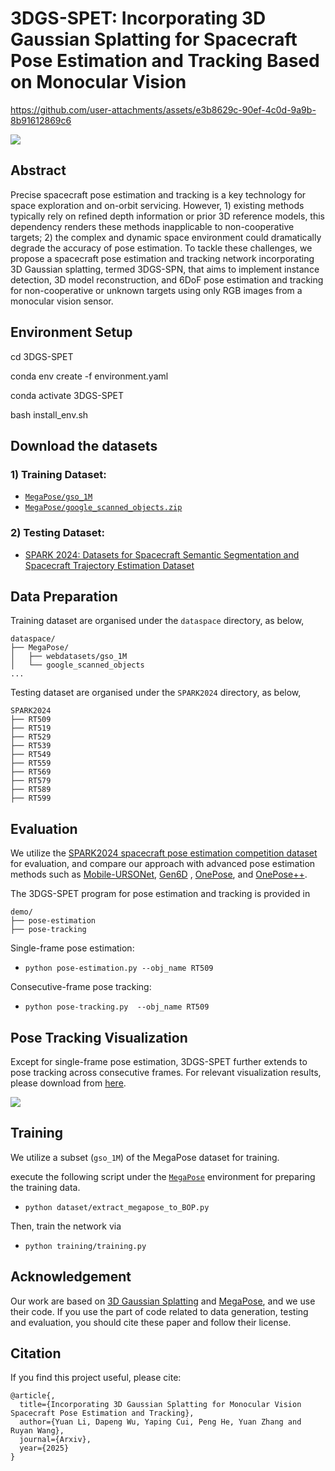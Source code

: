 # 3DGS-SPET: Incorporating 3D Gaussian Splatting for Spacecraft Pose Estimation and Tracking Based on Monocular Vision

https://github.com/user-attachments/assets/e3b8629c-90ef-4c0d-9a9b-8b91612869c6


![](demo/Problem_Formulaion.png)


## Abstract 
Precise spacecraft pose estimation and tracking is a key technology for space exploration and on-orbit servicing. However, 1) existing methods typically rely on refined depth information or prior 3D reference models, this dependency renders these methods inapplicable to non-cooperative targets; 2) the complex and dynamic space environment  could dramatically degrade the accuracy of pose estimation. To tackle these challenges, we propose a spacecraft pose estimation and tracking network incorporating 3D Gaussian splatting, termed 3DGS-SPN, that aims to implement instance detection, 3D model reconstruction, and 6DoF pose estimation and tracking for non-cooperative or unknown targets using only RGB images from a monocular vision sensor. 


## Environment Setup 

cd 3DGS-SPET

conda env create -f environment.yaml

conda activate 3DGS-SPET

bash install_env.sh  

## Download the datasets

### 1) Training Dataset:

- [``MegaPose/gso_1M``](https://www.paris.inria.fr/archive_ylabbeprojectsdata/megapose/webdatasets/) 
- [``MegaPose/google_scanned_objects.zip``](https://www.paris.inria.fr/archive_ylabbeprojectsdata/megapose/tars/) 



### 2) Testing Dataset:
- [SPARK 2024: Datasets for Spacecraft Semantic Segmentation and Spacecraft Trajectory Estimation Dataset](https://https://cvi2.uni.lu/spark-2024-dataset/)


## Data Preparation

Training dataset are organised under the ``dataspace`` directory, as below,

```
dataspace/
├── MegaPose/
│   ├── webdatasets/gso_1M
│   └── google_scanned_objects
...
```

Testing dataset are organised under the ``SPARK2024`` directory, as below,

```
SPARK2024
├── RT509
├── RT519
├── RT529
├── RT539
├── RT549
├── RT559
├── RT569
├── RT579
├── RT589
├── RT599

```

## Evaluation

We utilize the [SPARK2024 spacecraft pose estimation competition dataset](https://https://cvi2.uni.lu/spark-2024-dataset/) for evaluation, and compare our approach with advanced pose estimation methods such as [Mobile-URSONet](https://github.com/possoj/Mobile-URSONet), [Gen6D](https://liuyuan-pal.github.io/Gen6D/) , [OnePose](https://zju3dv.github.io/onepose/), and [OnePose++](https://zju3dv.github.io/onepose_plus_plus/).

The 3DGS-SPET program for pose estimation and tracking is provided in

```
demo/
├── pose-estimation
├── pose-tracking
```

Single-frame pose estimation:
- ``python pose-estimation.py --obj_name RT509 ``

Consecutive-frame pose tracking:
- ``python pose-tracking.py  --obj_name RT509 ``


## Pose Tracking Visualization

Except for single-frame pose estimation, 3DGS-SPET further extends to pose tracking across consecutive frames.
For relevant visualization results, please download from [here](https://drive.google.com/file/d/1fjRpKm-XvrkuvEF29_QlvCWKStn-nBr4/view?usp=drive_link).

![](demo/pose_visual1.png)

## Training
We utilize a subset (``gso_1M``) of the MegaPose dataset for training.

execute the following script under the [``MegaPose``](https://github.com/megapose6d/megapose6d?tab=readme-ov-file) environment for preparing the training data.
- ``python dataset/extract_megapose_to_BOP.py`` 

Then, train the network via
- ``python training/training.py`` 

      
## Acknowledgement
Our work are based on [3D Gaussian Splatting](https://github.com/graphdeco-inria/gaussian-splatting?tab=readme-ov-file) and [MegaPose](https://github.com/megapose6d/megapose6d), and we use their code. If you use the part of code related to data generation, testing and evaluation, you should cite these paper and follow their license.


## Citation
If you find this project useful, please cite:
```
@article{,
  title={Incorporating 3D Gaussian Splatting for Monocular Vision Spacecraft Pose Estimation and Tracking},
  author={Yuan Li, Dapeng Wu, Yaping Cui, Peng He, Yuan Zhang and Ruyan Wang},
  journal={Arxiv},
  year={2025}
}
```
